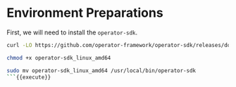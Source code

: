 # Environment Preparations

First, we will need to install the `operator-sdk`.

```sh
curl -LO https://github.com/operator-framework/operator-sdk/releases/download/v1.15.0/operator-sdk_linux_amd64

chmod +x operator-sdk_linux_amd64

sudo mv operator-sdk_linux_amd64 /usr/local/bin/operator-sdk
```{{execute}}
